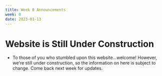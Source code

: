 ```yaml
---
title: Week 0 Announcements
week: 0
date: 2023-01-13
---
```


# **Website is Still Under Construction**

- To those of you who stumbled upon this website...welcome! However, we're still under construction, so the information on here is subject to change. Come back next week for updates. 

